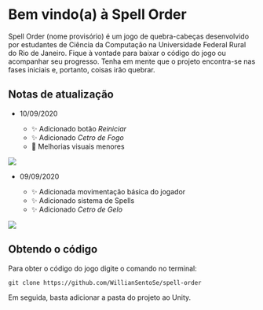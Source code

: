 # Bem vindo(a) à Spell Order
Spell Order (nome provisório) é um jogo de quebra-cabeças desenvolvido por estudantes de Ciência da Computação na Universidade Federal Rural do Rio de Janeiro. Fique à vontade para baixar o código do jogo ou acompanhar seu progresso. Tenha em mente que o projeto encontra-se nas fases iniciais e, portanto, coisas irão quebrar.

## Notas de atualização

- 10/09/2020

  * :sparkles: Adicionado botão _Reiniciar_
  * :sparkles: Adicionado _Cetro de Fogo_
  * :art: Melhorias visuais menores

![](https://i.ibb.co/XSKmQ9k/Print-02.png)

- 09/09/2020
  
  * :sparkles: Adicionada movimentação básica do jogador
  * :sparkles: Adicionado sistema de Spells
  * :sparkles: Adicionado _Cetro de Gelo_
  
![](https://i.ibb.co/JCXJFPW/Print-01.png)

## Obtendo o código
Para obter o código do jogo digite o comando no terminal: 

``` 
git clone https://github.com/WillianSentoSe/spell-order
```

Em seguida, basta adicionar a pasta do projeto ao Unity.
